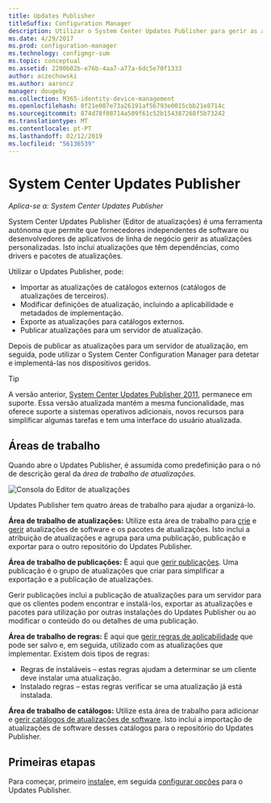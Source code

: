 ```yaml
---
title: Updates Publisher
titleSuffix: Configuration Manager
description: Utilizar o System Center Updates Publisher para gerir as atualizações personalizadas
ms.date: 4/29/2017
ms.prod: configuration-manager
ms.technology: configmgr-sum
ms.topic: conceptual
ms.assetid: 2200b02b-e76b-4aa7-a77a-6dc5e70f1333
author: aczechowski
ms.author: aaroncz
manager: dougeby
ms.collection: M365-identity-device-management
ms.openlocfilehash: 0f21e087e73a26191af56793e0015cbb21e8714c
ms.sourcegitcommit: 874d78f08714a509f61c52b154387268f5b73242
ms.translationtype: MT
ms.contentlocale: pt-PT
ms.lasthandoff: 02/12/2019
ms.locfileid: "56136539"
---
```

# <a name="system-center-updates-publisher"></a>System Center Updates Publisher

*Aplica-se a: System Center Updates Publisher*

System Center Updates Publisher (Editor de atualizações) é uma ferramenta autónoma que permite que fornecedores independentes de software ou desenvolvedores de aplicativos de linha de negócio gerir as atualizações personalizadas. Isto inclui atualizações que têm dependências, como drivers e pacotes de atualizações.

Utilizar o Updates Publisher, pode:

-   Importar as atualizações de catálogos externos (catálogos de atualizações de terceiros).
-   Modificar definições de atualização, incluindo a aplicabilidade e metadados de implementação.
-   Exporte as atualizações para catálogos externos.
-   Publicar atualizações para um servidor de atualização.

Depois de publicar as atualizações para um servidor de atualização, em seguida, pode utilizar o System Center Configuration Manager para detetar e implementá-las nos dispositivos geridos.

> [!TIP]  
> A versão anterior, [System Center Updates Publisher 2011](http://go.microsoft.com/fwlink/?LinkId=848111), permanece em suporte. Essa versão atualizada mantém a mesma funcionalidade, mas oferece suporte a sistemas operativos adicionais, novos recursos para simplificar algumas tarefas e tem uma interface do usuário atualizada.

## <a name="workspaces"></a>Áreas de trabalho
Quando abre o Updates Publisher, é assumida como predefinição para o nó de descrição geral da *área de trabalho de atualizações.*

![Consola do Editor de atualizações](media/console1.png)   


Updates Publisher tem quatro áreas de trabalho para ajudar a organizá-lo.


**Área de trabalho de atualizações:** Utilize esta área de trabalho para [crie](/sccm/sum/tools/create-updates-with-updates-publisher) e [gerir](/sccm/sum/tools/manage-updates-with-updates-publisher) atualizações de software e os pacotes de atualizações. Isto inclui a atribuição de atualizações e agrupa para uma publicação, publicação e exportar para o outro repositório do Updates Publisher.

**Área de trabalho de publicações:** É aqui que [gerir publicações](/sccm/sum/tools/updates-publisher-publications). Uma publicação é o grupo de atualizações que criar para simplificar a exportação e a publicação de atualizações.

Gerir publicações inclui a publicação de atualizações para um servidor para que os clientes podem encontrar e instalá-los, exportar as atualizações e pacotes para utilização por outras instalações do Updates Publisher ou ao modificar o conteúdo do ou detalhes de uma publicação.



**Área de trabalho de regras:** É aqui que [gerir regras de aplicabilidade](/sccm/sum/tools/updates-publisher-applicability-rules) que pode ser salvo e, em seguida, utilizado com as atualizações que implementar. Existem dois tipos de regras:

-   Regras de instaláveis – estas regras ajudam a determinar se um cliente deve instalar uma atualização.
-   Instalado regras – estas regras verificar se uma atualização já está instalada.

**Área de trabalho de catálogos:** Utilize esta área de trabalho para adicionar e [gerir catálogos de atualizações de software](/sccm/sum/tools/updates-publisher-catalogs). Isto inclui a importação de atualizações de software desses catálogos para o repositório do Updates Publisher.
## <a name="first-steps"></a>Primeiras etapas
Para começar, primeiro [instale](/sccm/sum/tools/install-updates-publisher)e, em seguida [configurar opções](/sccm/sum/tools/updates-publisher-options) para o Updates Publisher.
